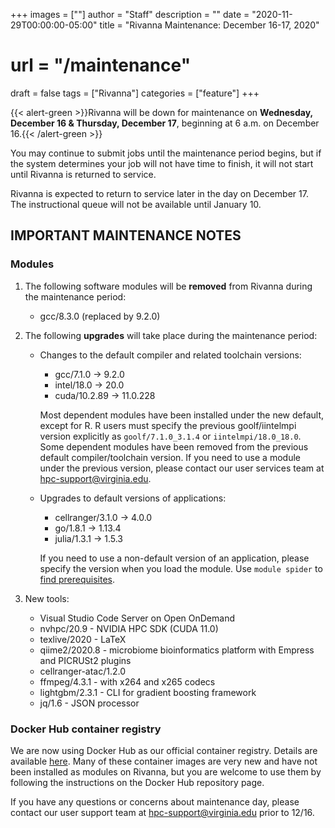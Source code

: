 +++
images = [""]
author = "Staff"
description = ""
date = "2020-11-29T00:00:00-05:00"
title = "Rivanna Maintenance: December 16-17, 2020"
# url = "/maintenance"
draft = false
tags = ["Rivanna"]
categories = ["feature"]
+++


{{< alert-green >}}Rivanna will be down for maintenance on <strong>Wednesday, December 16 & Thursday, December 17</strong>, beginning at 6 a.m. on December 16.{{< /alert-green >}}

You may continue to submit jobs until the maintenance period begins, but if the system determines your job will not have time to finish, it will not start until Rivanna is returned to service.
<!--more-->

Rivanna is expected to return to service later in the day on December 17. The instructional queue will not be available until January 10.

## IMPORTANT MAINTENANCE NOTES

### Modules

1. The following software modules will be **removed** from Rivanna during the maintenance period:
    - gcc/8.3.0 (replaced by 9.2.0)

1. The following **upgrades** will take place during the maintenance period:
    - Changes to the default compiler and related toolchain versions:
        - gcc/7.1.0 -> 9.2.0
        - intel/18.0 -> 20.0
        - cuda/10.2.89 -> 11.0.228

        Most dependent modules have been installed under the new default, except for R. R users must specify the previous goolf/iintelmpi version explicitly as `goolf/7.1.0_3.1.4` or `iintelmpi/18.0_18.0`. Some dependent modules have been removed from the previous default compiler/toolchain version. If you need to use a module under the previous version, please contact our user services team at hpc-support@virginia.edu.

    - Upgrades to default versions of applications:
        - cellranger/3.1.0 -> 4.0.0
        - go/1.8.1 -> 1.13.4
        - julia/1.3.1 -> 1.5.3

        If you need to use a non-default version of an application, please specify the version when you load the module. Use `module spider` to [find prerequisites](/userinfo/rivanna/software/modules).
 
1. New tools:
    - Visual Studio Code Server on Open OnDemand
    - nvhpc/20.9 - NVIDIA HPC SDK (CUDA 11.0)
    - texlive/2020 - LaTeX
    - qiime2/2020.8 - microbiome bioinformatics platform with Empress and PICRUSt2 plugins
    - cellranger-atac/1.2.0
    - ffmpeg/4.3.1 - with x264 and x265 codecs
    - lightgbm/2.3.1 - CLI for gradient boosting framework
    - jq/1.6 - JSON processor

### Docker Hub container registry
We are now using Docker Hub as our official container registry. Details are available [here](/userinfo/rivanna/software/containers/#container-registries-for-uva-research-computing). Many of these container images are very new and have not been installed as modules on Rivanna, but you are welcome to use them by following the instructions on the Docker Hub repository page.

If you have any questions or concerns about maintenance day, please contact our user support team at hpc-support@virginia.edu prior to 12/16.
